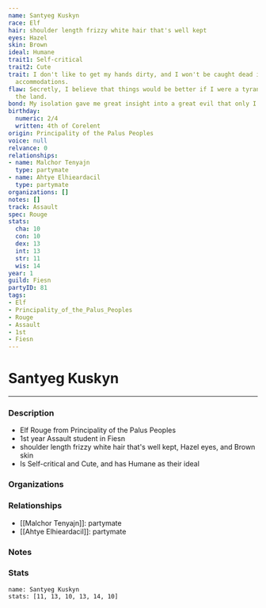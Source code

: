 ```yaml
---
name: Santyeg Kuskyn
race: Elf
hair: shoulder length frizzy white hair that's well kept
eyes: Hazel
skin: Brown
ideal: Humane
trait1: Self-critical
trait2: Cute
trait: I don't like to get my hands dirty, and I won't be caught dead in unsuitable
  accommodations.
flaw: Secretly, I believe that things would be better if I were a tyrant lording over
  the land.
bond: My isolation gave me great insight into a great evil that only I can destroy.
birthday:
  numeric: 2/4
  written: 4th of Corelent
origin: Principality of the Palus Peoples
voice: null
relvance: 0
relationships:
- name: Malchor Tenyajn
  type: partymate
- name: Ahtye Elhieardacil
  type: partymate
organizations: []
notes: []
track: Assault
spec: Rouge
stats:
  cha: 10
  con: 10
  dex: 13
  int: 13
  str: 11
  wis: 14
year: 1
guild: Fiesn
partyID: 81
tags:
- Elf
- Principality_of_the_Palus_Peoples
- Rouge
- Assault
- 1st
- Fiesn
---
```

# Santyeg Kuskyn
---
### Description
- Elf Rouge from Principality of the Palus Peoples
- 1st year Assault student in Fiesn
- shoulder length frizzy white hair that's well kept, Hazel eyes, and Brown skin
- Is Self-critical and Cute, and has Humane as their ideal

### Organizations

### Relationships
- [[Malchor Tenyajn]]: partymate
- [[Ahtye Elhieardacil]]: partymate

### Notes

### Stats
```statblock
name: Santyeg Kuskyn
stats: [11, 13, 10, 13, 14, 10]
```
